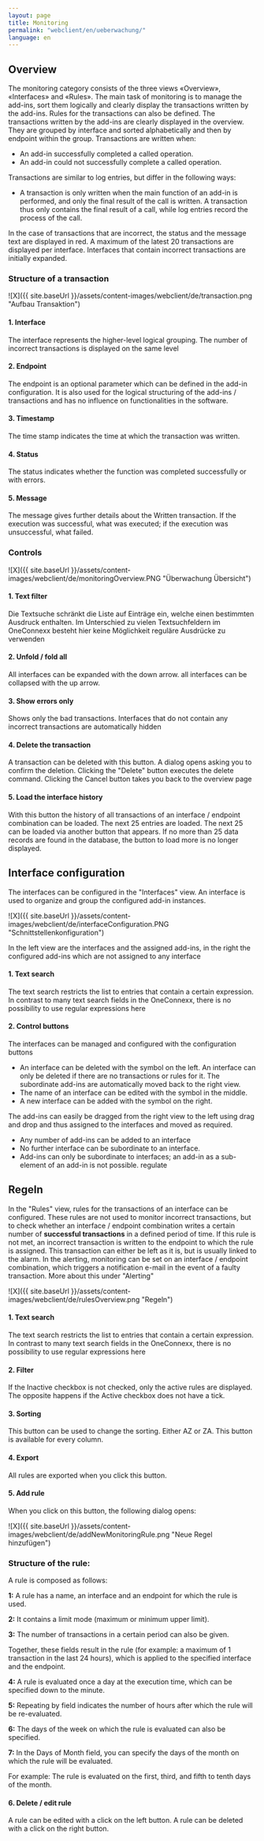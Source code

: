 ```yaml
---
layout: page
title: Monitoring
permalink: "webclient/en/ueberwachung/"
language: en
---
```

## Overview

The monitoring category consists of the three views «Overview», «Interfaces» and «Rules». The main task of monitoring is to manage the add-ins, sort them logically and clearly display the transactions written by the add-ins. Rules for the transactions can also be defined. The transactions written by the add-ins are clearly displayed in the overview. 
They are grouped by interface and sorted alphabetically and then by endpoint within the group. Transactions are written when:

  * An add-in successfully completed a called operation.
  * An add-in could not successfully complete a called operation.

Transactions are similar to log entries, but differ in the following ways: 

  * A transaction is only written when the main function of an add-in is performed, and only the final result of the call is written.
A transaction thus only contains the final result of a call, while log entries record the process of the call.

In the case of transactions that are incorrect, the status and the message text are displayed in red.
A maximum of the latest 20 transactions are displayed per interface. 
Interfaces that contain incorrect transactions are initially expanded.

### Structure of a transaction

![X]({{ site.baseUrl }}/assets/content-images/webclient/de/transaction.png "Aufbau Transaktion")  

#### 1. Interface  
  The interface represents the higher-level logical grouping. The number of incorrect transactions is displayed on the same level

#### 2. Endpoint
  The endpoint is an optional parameter which can be defined in the add-in configuration. It is also used for the logical structuring of the add-ins / transactions and has no influence on functionalities in the software.
  
#### 3. Timestamp
  The time stamp indicates the time at which the transaction was written.
  
#### 4. Status
  The status indicates whether the function was completed successfully or with errors.
  
#### 5. Message
  The message gives further details about the Written transaction. If the execution was successful, what was executed; if the execution was unsuccessful, what failed.
  
### Controls

![X]({{ site.baseUrl }}/assets/content-images/webclient/de/monitoringOverview.PNG "Überwachung Übersicht")

#### 1. Text filter
  Die Textsuche schränkt die Liste auf Einträge ein, welche einen bestimmten Ausdruck enthalten.
  Im Unterschied zu vielen Textsuchfeldern im OneConnexx besteht hier keine Möglichkeit reguläre Ausdrücke zu verwenden 

#### 2. Unfold / fold all
  All interfaces can be expanded with the down arrow. all interfaces can be collapsed with the up arrow.
  
#### 3. Show errors only
  Shows only the bad transactions. Interfaces that do not contain any incorrect transactions are automatically hidden
  
#### 4. Delete the transaction
  A transaction can be deleted with this button. A dialog opens asking you to confirm the deletion. Clicking the "Delete" button executes the delete command. Clicking the Cancel button takes you back to the overview page
  
#### 5. Load the interface history
  With this button the history of all transactions of an interface / endpoint combination can be loaded. The next 25 entries are loaded. The next 25 can be loaded via another button that appears. If no more than 25 data records are found in the database, the button to load more is no longer displayed.
  
## Interface configuration
The interfaces can be configured in the "Interfaces" view. An interface is used to organize and group the configured add-in instances.

![X]({{ site.baseUrl }}/assets/content-images/webclient/de/interfaceConfiguration.PNG "Schnittstellenkonfiguration")

In the left view are the interfaces and the assigned add-ins, in the right the configured add-ins which are not assigned to any interface

#### 1. Text search
The text search restricts the list to entries that contain a certain expression. In contrast to many text search fields in the OneConnexx, there is no possibility to use regular expressions here

#### 2. Control buttons
The interfaces can be managed and configured with the configuration buttons

* An interface can be deleted with the symbol on the left. An interface can only be deleted if there are no transactions or rules for it. The subordinate add-ins are automatically moved back to the right view.
* The name of an interface can be edited with the symbol in the middle.
* A new interface can be added with the symbol on the right.

The add-ins can easily be dragged from the right view to the left using drag and drop and thus assigned to the interfaces and moved as required.

* Any number of add-ins can be added to an interface
* No further interface can be subordinate to an interface.
* Add-ins can only be subordinate to interfaces; an add-in as a sub-element of an add-in is not possible. 
regulate
## Regeln
In the "Rules" view, rules for the transactions of an interface can be configured. These rules are not used to monitor incorrect transactions, but to check whether an interface / endpoint combination writes a certain number of __successful transactions__  in a defined period of time. If this rule is not met, an incorrect transaction is written to the endpoint to which the rule is assigned. This transaction can either be left as it is, but is usually linked to the alarm. In the alerting, monitoring can be set on an interface / endpoint combination, which triggers a notification e-mail in the event of a faulty transaction. More about this under "Alerting"

![X]({{ site.baseUrl }}/assets/content-images/webclient/de/rulesOverview.png "Regeln")

#### 1. Text search  
The text search restricts the list to entries that contain a certain expression. In contrast to many text search fields in the OneConnexx, there is no possibility to use regular expressions here

#### 2. Filter
If the Inactive checkbox is not checked, only the active rules are displayed. The opposite happens if the Active checkbox does not have a tick.

#### 3. Sorting  
This button can be used to change the sorting. Either AZ or ZA. This button is available for every column.

#### 4. Export
All rules are exported when you click this button.

#### 5. Add rule  
When you click on this button, the following dialog opens:

![X]({{ site.baseUrl }}/assets/content-images/webclient/de/addNewMonitoringRule.png "Neue Regel hinzufügen")  

### Structure of the rule:
A rule is composed as follows:

__1:__ A rule has a name, an interface and an endpoint for which the rule is used.

__2:__ It contains a limit mode (maximum or minimum upper limit).

__3:__ The number of transactions in a certain period can also be given.

Together, these fields result in the rule (for example: a maximum of 1 transaction in the last 24 hours), which is applied to the specified interface and the endpoint.

__4:__ A rule is evaluated once a day at the execution time, which can be specified down to the minute. 

__5:__ Repeating by field indicates the number of hours after which the rule will be re-evaluated.

__6:__ The days of the week on which the rule is evaluated can also be specified.

__7:__ In the Days of Month field, you can specify the days of the month on which the rule will be evaluated.

For example: The rule is evaluated on the first, third, and fifth to tenth days of the month.

#### 6. Delete / edit rule 
A rule can be edited with a click on the left button. A rule can be deleted with a click on the right button.
